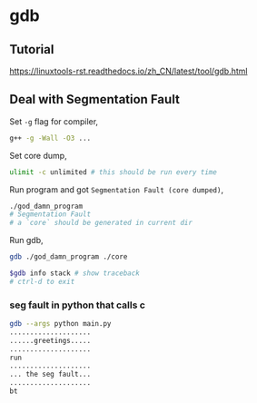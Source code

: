 # gdb

## Tutorial

https://linuxtools-rst.readthedocs.io/zh_CN/latest/tool/gdb.html



## Deal with Segmentation Fault

Set `-g` flag for compiler,

```bash
g++ -g -Wall -O3 ...
```

Set core dump,

```bash
ulimit -c unlimited # this should be run every time 
```

Run program and got `Segmentation Fault (core dumped)`,

```bash
./god_damn_program 
# Segmentation Fault
# a `core` should be generated in current dir
```

Run gdb,

```bash
gdb ./god_damn_program ./core

$gdb info stack # show traceback
# ctrl-d to exit
```



### seg fault in python that calls c

```bash
gdb --args python main.py
....................
......greetings.....
....................
run
....................
... the seg fault...
....................
bt
```

